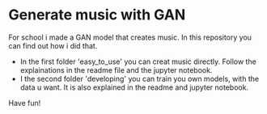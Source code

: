 # Generate music with GAN

For school i made a GAN model that creates music. In this repository you can find out how i did that.

- In the first folder 'easy_to_use' you can creat music directly. Follow the explainations in the readme file and the jupyter notebook.
- I the second folder 'developing' you can train you own models, with the data u want. It is also explained in the readme and jupyter notebook.

Have fun!
